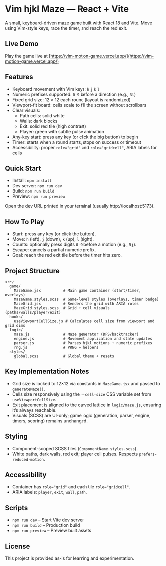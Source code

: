 # Vim hjkl Maze — React + Vite

A small, keyboard-driven maze game built with React 18 and Vite. Move using Vim-style keys, race the timer, and reach the red exit.

## Live Demo

Play the game live at [https://vim-motion-game.vercel.app/](https://vim-motion-game.vercel.app/)

## Features

- Keyboard movement with Vim keys: `h` `j` `k` `l`
- Numeric prefixes supported: `0-9` before a direction (e.g., `3l`)
- Fixed grid size: 12 × 12 each round (layout is randomized)
- Viewport-fit board: cells scale to fill the screen without scrollbars
- Clear visuals:
  - Path cells: solid white
  - Walls: dark blocks
  - Exit: solid red tile (high contrast)
  - Player: green with subtle pulse animation
- Any-key start: press any key (or click the big button) to begin
- Timer: starts when a round starts, stops on success or timeout
- Accessibility: proper `role="grid"` and `role="gridcell"`, ARIA labels for cells

## Quick Start

- Install: `npm install`
- Dev server: `npm run dev`
- Build: `npm run build`
- Preview: `npm run preview`

Open the dev URL printed in your terminal (usually http://localhost:5173).

## How To Play

- Start: press any key (or click the button).
- Move: `h` (left), `j` (down), `k` (up), `l` (right).
- Counts: optionally press digits `0-9` before a motion (e.g., `5j`).
- Escape: cancels a partial numeric prefix.
- Goal: reach the red exit tile before the timer hits zero.

## Project Structure

```
src/
  game/
    MazeGame.jsx          # Main game container (start/timer, overlays)
    MazeGame.styles.scss  # Game-level styles (overlays, timer badge)
    MazeGrid.jsx          # Renders the grid with ARIA roles
    MazeGrid.styles.scss  # Grid + cell visuals (paths/walls/player/exit)
  hooks/
    useViewportCellSize.js # Calculates cell size from viewport and grid dims
  logic/
    maze.js               # Maze generator (DFS/backtracker)
    engine.js             # Movement application and state updates
    parser.js             # Parses hjkl motions + numeric prefixes
    rng.js                # PRNG + helpers
  styles/
    global.scss           # Global theme + resets
```

## Key Implementation Notes

- Grid size is locked to 12×12 via constants in `MazeGame.jsx` and passed to `generateMaze()`.
- Cells size responsively using the `--cell-size` CSS variable set from `useViewportCellSize`.
- Exit placement is aligned to the carved lattice in `logic/maze.js`, ensuring it’s always reachable.
- Visuals (SCSS) are UI-only; game logic (generation, parser, engine, timers, scoring) remains unchanged.

## Styling

- Component-scoped SCSS files (`ComponentName.styles.scss`).
- White paths, dark walls, red exit; player cell pulses. Respects `prefers-reduced-motion`.

## Accessibility

- Container has `role="grid"` and each tile `role="gridcell"`.
- ARIA labels: `player`, `exit`, `wall`, `path`.

## Scripts

- `npm run dev` – Start Vite dev server
- `npm run build` – Production build
- `npm run preview` – Preview built assets

## License

This project is provided as-is for learning and experimentation.
